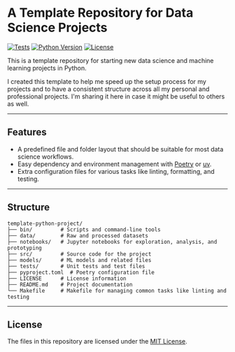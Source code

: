 # A Template Repository for Data Science Projects

[![Tests](https://github.com/habedi/template-python-project/actions/workflows/tests.yml/badge.svg)](https://github.com/habedi/template-python-project/actions/workflows/tests.yml)
[![Python Version](https://img.shields.io/badge/Python-%3E=3.10-blue)](https://github.com/habedi/template-python-project)
[![License](https://img.shields.io/badge/License-MIT-blue)](https://github.com/habedi/template-python-project/blob/main/LICENSE)

This is a template repository for starting new data science and machine learning projects in Python.

I created this template to help me speed up the setup process for my projects and to have a consistent structure across
all my personal and professional projects.
I'm sharing it here in case it might be useful to others as well.

---

## Features

- A predefined file and folder layout that should be suitable for most data science workflows.
- Easy dependency and environment management with [Poetry](https://python-poetry.org/)
  or [uv](https://github.com/astral-sh/uv).
- Extra configuration files for various tasks like linting, formatting, and testing.

---

## Structure

```plaintext
template-python-project/
├── bin/         # Scripts and command-line tools
├── data/        # Raw and processed datasets
├── notebooks/   # Jupyter notebooks for exploration, analysis, and prototyping
├── src/         # Source code for the project
├── models/      # ML models and related files
├── tests/       # Unit tests and test files
├── pyproject.toml  # Poetry configuration file
├── LICENSE      # License information
├── README.md    # Project documentation
└── Makefile     # Makefile for managing common tasks like linting and testing
```

---

## License

The files in this repository are licensed under the [MIT License](LICENSE).
